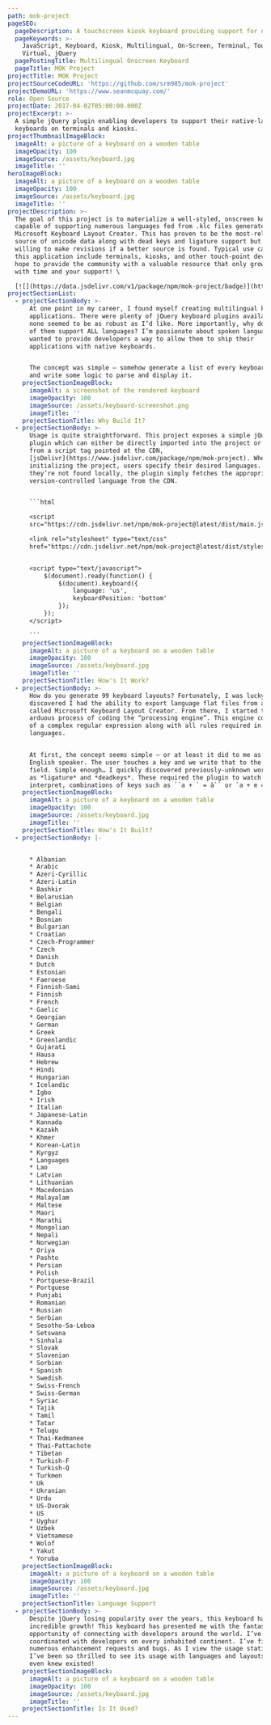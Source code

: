 ```yaml
---
path: mok-project
pageSEO:
  pageDescription: A touchscreen kiosk keyboard providing support for nearly 100 languages!
  pageKeywords: >-
    JavaScript, Keyboard, Kiosk, Multilingual, On-Screen, Terminal, Touch,
    Virtual, jQuery
  pagePostingTitle: Multilingual Onscreen Keyboard
  pageTitle: MOK Project
projectTitle: MOK Project
projectSourceCodeURL: 'https://github.com/srm985/mok-project'
projectDemoURL: 'https://www.seanmcquay.com/'
role: Open Source
projectDate: 2017-04-02T05:00:00.000Z
projectExcerpt: >-
  A simple jQuery plugin enabling developers to support their native-language
  keyboards on terminals and kiosks.
projectThumbnailImageBlock:
  imageAlt: a picture of a keyboard on a wooden table
  imageOpacity: 100
  imageSource: /assets/keyboard.jpg
  imageTitle: ''
heroImageBlock:
  imageAlt: a picture of a keyboard on a wooden table
  imageOpacity: 100
  imageSource: /assets/keyboard.jpg
  imageTitle: ''
projectDescription: >-
  The goal of this project is to materialize a well-styled, onscreen keyboard
  capable of supporting numerous languages fed from .klc files generated by
  Microsoft Keyboard Layout Creator. This has proven to be the most-reliable
  source of unicode data along with dead keys and ligature support but I am
  willing to make revisions if a better source is found. Typical use cases for
  this application include terminals, kiosks, and other touch-point devices. I
  hope to provide the community with a valuable resource that only grows better
  with time and your support! \

  [![](https://data.jsdelivr.com/v1/package/npm/mok-project/badge)](https://www.jsdelivr.com/package/npm/mok-project)
projectSectionList:
  - projectSectionBody: >-
      At one point in my career, I found myself creating multilingual kiosk
      applications. There were plenty of jQuery keyboard plugins available, but
      none seemed to be as robust as I’d like. More importantly, why don’t any
      of them support ALL languages? I’m passionate about spoken languages and
      wanted to provide developers a way to allow them to ship their
      applications with native keyboards. 


      The concept was simple – somehow generate a list of every keyboard layout
      and write some logic to parse and display it.
    projectSectionImageBlock:
      imageAlt: a screenshot of the rendered keyboard
      imageOpacity: 100
      imageSource: /assets/keyboard-screenshot.png
      imageTitle: ''
    projectSectionTitle: Why Build It?
  - projectSectionBody: >-
      Usage is quite straightforward. This project exposes a simple jQuery
      plugin which can either be directly imported into the project or served
      from a script tag pointed at the CDN,
      [jsDelivr](https://www.jsdelivr.com/package/npm/mok-project). When
      initializing the project, users specify their desired languages. If
      they’re not found locally, the plugin simply fetches the appropriate
      version-controlled language from the CDN.


      ```html

      <script
      src="https://cdn.jsdelivr.net/npm/mok-project@latest/dist/main.js"></script>

      <link rel="stylesheet" type="text/css"
      href="https://cdn.jsdelivr.net/npm/mok-project@latest/dist/styles.css">


      <script type="text/javascript">
          $(document).ready(function() {
              $(document).keyboard({
                  language: 'us',
                  keyboardPosition: 'bottom'
              });
          });
      </script>

      ```
    projectSectionImageBlock:
      imageAlt: a picture of a keyboard on a wooden table
      imageOpacity: 100
      imageSource: /assets/keyboard.jpg
      imageTitle: ''
    projectSectionTitle: How's It Work?
  - projectSectionBody: >-
      How do you generate 99 keyboard layouts? Fortunately, I was lucky. I
      discovered I had the ability to export language flat files from a utility
      called Microsoft Keyboard Layout Creator. From there, I started the
      arduous process of coding the “processing engine”. This engine consisted
      of a complex regular expression along with all rules required in written
      languages. 


      At first, the concept seems simple – or at least it did to me as an
      English speaker. The user touches a key and we write that to the focused
      field. Simple enough… I quickly discovered previously-unknown words such
      as *ligature* and *deadkeys*. These required the plugin to watch for, and
      interpret, combinations of keys such as ``a + ` = à`` or `a + e = æ`.
    projectSectionImageBlock:
      imageAlt: a picture of a keyboard on a wooden table
      imageOpacity: 100
      imageSource: /assets/keyboard.jpg
      imageTitle: ''
    projectSectionTitle: How's It Built?
  - projectSectionBody: |-


      * Albanian
      * Arabic
      * Azeri-Cyrillic
      * Azeri-Latin
      * Bashkir
      * Belarusian
      * Belgian
      * Bengali
      * Bosnian
      * Bulgarian
      * Croatian
      * Czech-Programmer
      * Czech
      * Danish
      * Dutch
      * Estonian
      * Faeroese
      * Finnish-Sami
      * Finnish
      * French
      * Gaelic
      * Georgian
      * German
      * Greek
      * Greenlandic
      * Gujarati
      * Hausa
      * Hebrew
      * Hindi
      * Hungarian
      * Icelandic
      * Igbo
      * Irish
      * Italian
      * Japanese-Latin
      * Kannada
      * Kazakh
      * Khmer
      * Korean-Latin
      * Kyrgyz
      * Languages
      * Lao
      * Latvian
      * Lithuanian
      * Macedonian
      * Malayalam
      * Maltese
      * Maori
      * Marathi
      * Mongolian
      * Nepali
      * Norwegian
      * Oriya
      * Pashto
      * Persian
      * Polish
      * Portguese-Brazil
      * Portguese
      * Punjabi
      * Romanian
      * Russian
      * Serbian
      * Sesotho-Sa-Leboa
      * Setswana
      * Sinhala
      * Slovak
      * Slovenian
      * Sorbian
      * Spanish
      * Swedish
      * Swiss-French
      * Swiss-German
      * Syriac
      * Tajik
      * Tamil
      * Tatar
      * Telugu
      * Thai-Kedmanee
      * Thai-Pattachote
      * Tibetan
      * Turkish-F
      * Turkish-Q
      * Turkmen
      * Uk
      * Ukranian
      * Urdu
      * US-Dvorak
      * US
      * Uyghur
      * Uzbek
      * Vietnamese
      * Wolof
      * Yakut
      * Yoruba
    projectSectionImageBlock:
      imageAlt: a picture of a keyboard on a wooden table
      imageOpacity: 100
      imageSource: /assets/keyboard.jpg
      imageTitle: ''
    projectSectionTitle: Language Support
  - projectSectionBody: >-
      Despite jQuery losing popularity over the years, this keyboard has seen
      incredible growth! This keyboard has presented me with the fantastic
      opportunity of connecting with developers around the world. I’ve since
      coordinated with developers on every inhabited continent. I’ve fielded
      numerous enhancement requests and bugs. As I view the usage statistics,
      I’ve been so thrilled to see its usage with languages and layouts I never
      even knew existed!
    projectSectionImageBlock:
      imageAlt: a picture of a keyboard on a wooden table
      imageOpacity: 100
      imageSource: /assets/keyboard.jpg
      imageTitle: ''
    projectSectionTitle: Is It Used?
---
```


